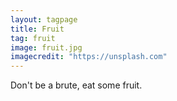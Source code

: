 ```yaml
---
layout: tagpage
title: Fruit
tag: fruit
image: fruit.jpg
imagecredit: "https://unsplash.com"
---
```

Don't be a brute, eat some fruit.